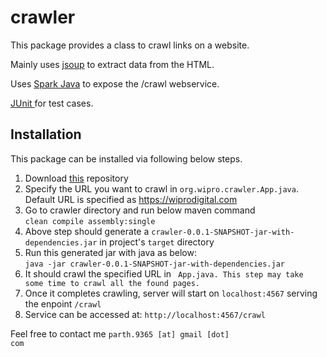 # crawler
This package provides a class to crawl links on a website. 

Mainly uses <a href="https://jsoup.org/">jsoup</a> to extract data from the HTML. 

Uses <a href="http://sparkjava.com/">Spark Java</a> to expose the /crawl webservice. 

<a href="https://junit.org/"> JUnit </a> for test cases. 

<h2> Installation </h2>

This package can be installed via following below steps.

<ol>
	<li> Download <a href="https://github.com/parth9365/crawler/">this</a> repository </li> 
  <li> Specify the URL you want to crawl in <code>org.wipro.crawler.App.java</code>. <br/>Default URL is specified as <a href="https://wiprodigital.com/"> https://wiprodigital.com </a>
	<li> Go to crawler directory and run below maven command <br/> <code>clean compile assembly:single</code></li>
  <li> Above step should generate a <code>crawler-0.0.1-SNAPSHOT-jar-with-dependencies.jar</code> in project's <code>target</code> directory </li>
  <li> Run this generated jar with java as below: <br/> <code>java -jar crawler-0.0.1-SNAPSHOT-jar-with-dependencies.jar</code>
  <li> It should crawl the specified URL in <code> App.java. This step may take some time to crawl all the found pages. </code>
  <li> Once it completes crawling, server will start on <code>localhost:4567</code> serving the enpoint <code>/crawl</code>
  <li> Service can be accessed at: <code>http://localhost:4567/crawl</code>
</ol>

Feel free to contact me <code>parth.9365 [at] gmail [dot] com</code>

